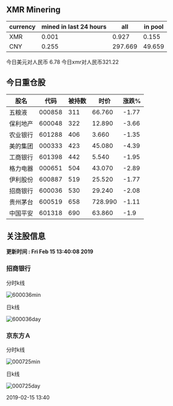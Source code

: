 ## XMR Minering

|currency|mined in last 24 hours|all|in pool|
|---|---|---|---|
|XMR|0.001|0.927|0.155|
|CNY|0.255|297.669|49.659|

今日美元对人民币 6.78	今日xmr对人民币321.22


## 今日重仓股 

|股名|代码|被持数|时价|涨跌%|
|---|---|---|---|---|
|五粮液|000858|311|66.760|-1.77|
|保利地产|600048|322|12.890|-3.66|
|农业银行|601288|406|3.660|-1.35|
|美的集团|000333|423|45.080|-4.39|
|工商银行|601398|442|5.540|-1.95|
|格力电器|000651|504|43.070|-2.89|
|伊利股份|600887|519|25.520|-1.77|
|招商银行|600036|530|29.240|-2.08|
|贵州茅台|600519|658|728.990|-1.11|
|中国平安|601318|690|63.860|-1.9|

## 关注股信息
**更新时间 : Fri Feb 15 13:40:08 2019**
### 招商银行 
分时k线

![600036min](http://image.sinajs.cn/newchart/min/n/sh600036.gif)

日k线

![600036day](http://image.sinajs.cn/newchart/daily/n/sh600036.gif)

### 京东方Ａ 
分时k线

![000725min](http://image.sinajs.cn/newchart/min/n/sz000725.gif)

日k线

![000725day](http://image.sinajs.cn/newchart/daily/n/sz000725.gif)

2019-02-15 13:40
